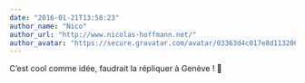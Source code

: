```yaml
---
date: "2016-01-21T13:58:23"
author_name: "Nico"
author_url: "http://www.nicolas-hoffmann.net/"
author_avatar: "https://secure.gravatar.com/avatar/03363d4c017e8d11320687f2efa722a0?s=48&d=mm&r=g"
---
```

C’est cool comme idée, faudrait la répliquer à Genève ! 🙂